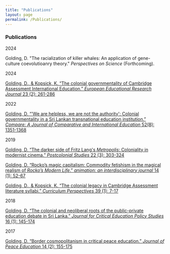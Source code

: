 ```yaml
---
title: "Publications"
layout: page
permalink: /Publications/
---
```


### Publications

2024

Golding, D. "The racialization of killer whales: An application of gene-culture coevolutioanry theory." _Perspectives on Science_ (Forthcoming).

2024

[Golding, D., & Kopsick, K. “The colonial governmentality of Cambridge Assessment International Education.” *European Educational Research Journal* 23 (2): 261-286](https://journals.sagepub.com/doi/10.1177/14749041221125027)

2022

[Golding, D. “'We are helpless, we are not the authority': Colonial governmentality in a Sri Lankan transnational education institution.” *Compare: A Journal of Comparative and International Education* 52(8): 1351-1368](https://www.tandfonline.com/doi/full/10.1080/03057925.2020.1867827?src=)

2019

[Golding, D. “The darker side of Fritz Lang's _Metropolis_: Coloniality in modernist cinema.” *Postcolonial Studies* 22 (3): 303-324](https://www.tandfonline.com/doi/abs/10.1080/13688790.2019.1627855?journalCode=cpcs20)

[Golding, D. “Rocko’s magic capitalism: Commodity fetishism in the magical realism of _Rocko’s Modern Life_.” _animation: an interdisciplinary journal_ 14 (1): 52-67](https://journals.sagepub.com/doi/full/10.1177/1746847719831365)

[Golding, D., & Kopsick, K. “The colonial legacy in Cambridge Assessment literature syllabi.” _Curriculum Perspectives_ 39 (1): 7-17](https://link.springer.com/content/pdf/10.1007%2Fs41297-018-00062-0.pdf)

2018

[Golding, D. “The colonial and neoliberal roots of the public-private education debate in Sri Lanka.” _Journal for Critical Education Policy Studies_ 16 (1): 145-174](http://www.jceps.com/wp-content/uploads/2018/04/16-1-5.pdf)

2017

[Golding, D. “Border cosmopolitanism in critical peace education.” _Journal of Peace Education_ 14 (2): 155-175](https://www.tandfonline.com/doi/abs/10.1080/17400201.2017.1323727)
